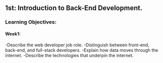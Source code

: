 ##  1st: Introduction to Back-End Development.
###  Learning Objectives:
####  Week1:
-Describe the web developer job role.
-Distinguish between front-end, back-end, and full-stack developers.
-Explain how data moves through the internet.
-Describe the technologies that underpin the internet.


